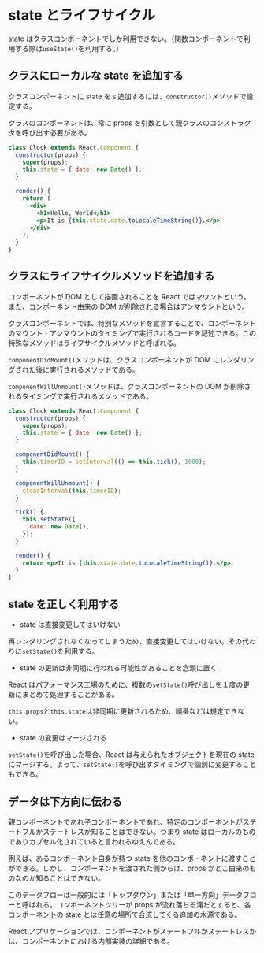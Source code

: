 # state とライフサイクル

state はクラスコンポーネントでしか利用できない。（関数コンポーネントで利用する際は`useState()`を利用する。）

## クラスにローカルな state を追加する

クラスコンポーネントに state をｓ追加するには、`constructor()`メソッドで設定する。

クラスのコンポーネントは、常に props を引数として親クラスのコンストラクタを呼び出す必要がある。

```jsx
class Clock extends React.Component {
  constructor(props) {
    super(props);
    this.state = { date: new Date() };
  }

  render() {
    return (
      <div>
        <h1>Hello, World</h1>
        <p>It is {this.state.date.toLocaleTimeString()}.</p>
      </div>
    );
  }
}
```

## クラスにライフサイクルメソッドを追加する

コンポーネントが DOM として描画されることを React ではマウントという。また、コンポーネント由来の DOM が削除される場合はアンマウントという。

クラスコンポーネントでは、特別なメソッドを宣言することで、コンポーネントのマウント・アンマウントのタイミングで実行されるコードを記述できる。この特殊なメソッドはライフサイクルメソッドと呼ばれる。

`componentDidMount()`メソッドは、クラスコンポーネントが DOM にレンダリングされた後に実行されるメソッドである。

`componentWillUnmount()`メソッドは、クラスコンポーネントの DOM が削除されるタイミングで実行されるメソッドである。

```jsx
class Clock extends React.Component {
  constructor(props) {
    super(props);
    this.state = { date: new Date() };
  }

  componentDidMount() {
    this.timerID = setInterval(() => this.tick(), 1000);
  }

  componentWillUnmount() {
    clearInterval(this.timerID);
  }

  tick() {
    this.setState({
      date: new Date(),
    });
  }

  render() {
    return <p>It is {this.state.date.toLocaleTimeString()}.</p>;
  }
}
```

## state を正しく利用する

- state は直接変更してはいけない

再レンダリングされなくなってしまうため、直接変更してはいけない。その代わりに`setState()`を利用する。

- state の更新は非同期に行われる可能性があることを念頭に置く

React はパフォーマンス工場のために、複数の`setState()`呼び出しを１度の更新にまとめて処理することがある。

`this.props`と`this.state`は非同期に更新されるため、順番などは規定できない。

- state の変更はマージされる

`setState()`を呼び出した場合、React は与えられたオブジェクトを現在の state にマージする。よって、`setState()`を呼び出すタイミングで個別に変更することもできる。

## データは下方向に伝わる

親コンポーネントであれ子コンポーネントであれ、特定のコンポーネントがステートフルかステートレスか知ることはできない。つまり state はローカルのものでありカプセル化されていると言われるゆえんである。

例えば、あるコンポーネント自身が持つ state を他のコンポーネントに渡すことができる。しかし、コンポーネントを渡された側からは、props がどこ由来のものなのか知ることはできない。

このデータフローは一般的には「トップダウン」または「単一方向」データフローと呼ばれる。コンポーネントツリーが props が流れ落ちる滝だとすると、各コンポーネントの state とは任意の場所で合流してくる追加の水源である。

React アプリケーションでは、コンポーネントがステートフルかステートレスかは、コンポーネントにおける内部実装の詳細である。
